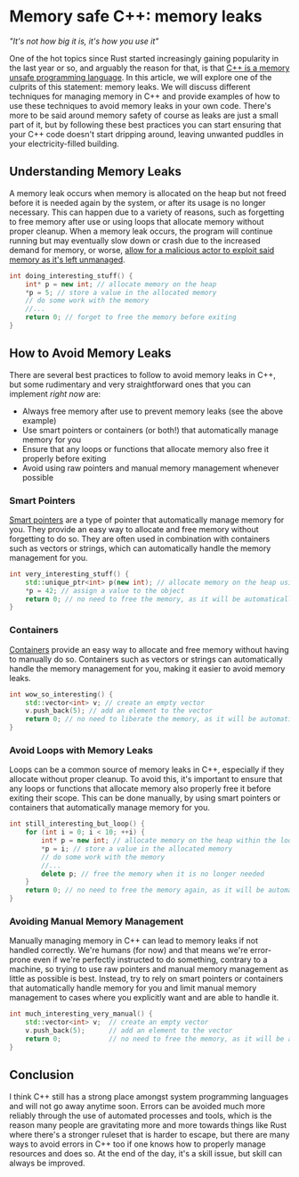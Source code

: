 # Memory safe C++: memory leaks

*"It's not how big it is, it's how you use it"*

One of the hot topics since Rust started increasingly gaining popularity in the last year or so, and arguably the reason for that, is that [C++ is a memory unsafe programming language](https://www.whitehouse.gov/wp-content/uploads/2024/02/Final-ONCD-Technical-Report.pdf).
In this article, we will explore one of the culprits of this statement: memory leaks. We will discuss different techniques for managing memory in C++ and provide examples of how to use these techniques to avoid memory leaks in your own code.
There's more to be said around memory safety of course as leaks are just a small part of it, but by following these best practices you can start ensuring that your C++ code doesn't start dripping around, leaving unwanted puddles in your electricity-filled building.
## Understanding Memory Leaks

A memory leak occurs when memory is allocated on the heap but not freed before it is needed again by the system, or after its usage is no longer necessary.
This can happen due to a variety of reasons, such as forgetting to free memory after use or using loops that allocate memory without proper cleanup. When a memory leak occurs, the program will continue running but may eventually slow down or crash due to the increased demand for memory, or worse, [allow for a malicious actor to exploit said memory as it's left unmanaged](https://owasp.org/www-community/attacks/Denial_of_Service).

```c++
int doing_interesting_stuff() {
	int* p = new int; // allocate memory on the heap
	*p = 5; // store a value in the allocated memory
	// do some work with the memory
	//...
	return 0; // forget to free the memory before exiting
}
```

## How to Avoid Memory Leaks

There are several best practices to follow to avoid memory leaks in C++, but some rudimentary and very straightforward ones that you can implement *right now* are:

- Always free memory after use to prevent memory leaks (see the above example)
- Use smart pointers or containers (or both!) that automatically manage memory for you
- Ensure that any loops or functions that allocate memory also free it properly before exiting
- Avoid using raw pointers and manual memory management whenever possible

### Smart Pointers

[Smart pointers](https://en.cppreference.com/book/intro/smart_pointers) are a type of pointer that automatically manage memory for you. They provide an easy way to allocate and free memory without forgetting to do so.
They are often used in combination with containers such as vectors or strings, which can automatically handle the memory management for you.

```c++
int very_interesting_stuff() {
	std::unique_ptr<int> p(new int); // allocate memory on the heap using a unique pointer
	*p = 42; // assign a value to the object
	return 0; // no need to free the memory, as it will be automatically freed when all references to it are gone
}
```

### Containers

[Containers](https://en.cppreference.com/w/cpp/container) provide an easy way to allocate and free memory without having to manually do so. Containers such as vectors or strings can automatically handle the memory management for you, making it easier to avoid memory leaks.

```c++
int wow_so_interesting() {
    std::vector<int> v; // create an empty vector
    v.push_back(5); // add an element to the vector
    return 0; // no need to liberate the memory, as it will be automatically democratized when the vector goes out of scope
}
```

### Avoid Loops with Memory Leaks

Loops can be a common source of memory leaks in C++, especially if they allocate without proper cleanup. To avoid this, it's important to ensure that any loops or functions that allocate memory also properly free it before exiting their scope. This can be done manually, by using smart pointers or containers that automatically manage memory for you.

```c++
int still_interesting_but_loop() {
    for (int i = 0; i < 10; ++i) {
        int* p = new int; // allocate memory on the heap within the loop
        *p = i; // store a value in the allocated memory
        // do some work with the memory
        //...
        delete p; // free the memory when it is no longer needed
    }
    return 0; // no need to free the memory again, as it will be automatically freed when the function goes out of scope
}
```

### Avoiding Manual Memory Management

Manually managing memory in C++ can lead to memory leaks if not handled correctly. We're humans (for now) and that means we're error-prone even if we're perfectly instructed to do something, contrary to a machine, so trying to use raw pointers and manual memory management as little as possible is best.
Instead, try to rely on smart pointers or containers that automatically handle memory for you and limit manual memory management to cases where you explicitly want and are able to handle it.

```c++
int much_interesting_very_manual() {
    std::vector<int> v;  // create an empty vector
    v.push_back(5);      // add an element to the vector
    return 0;            // no need to free the memory, as it will be automatically freed when the vector goes out of scope
}
```

## Conclusion

I think C++ still has a strong place amongst system programming languages and will not go away anytime soon.
Errors can be avoided much more reliably through the use of automated processes and tools, which is the reason many people are gravitating more and more towards things like Rust where there's a stronger ruleset that is harder to escape, but there are many ways to avoid errors in C++ too if one knows how to properly manage resources and does so.
At the end of the day, it's a skill issue, but skill can always be improved.